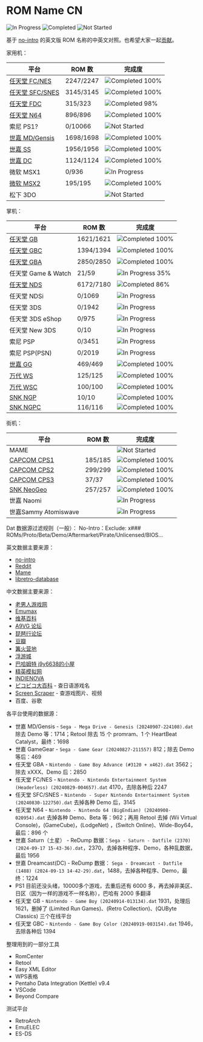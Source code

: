 # ROM Name CN

![In Progress](https://img.shields.io/badge/In%20Progress-16-yellow)
![Completed](https://img.shields.io/badge/Completed-13-brightgreen)
![Not Started](https://img.shields.io/badge/Not%20Started-9-red)

基于 [no-intro](https://datomatic.no-intro.org/) 的英文版 ROM 名称的中英文对照。也希望大家一起[贡献](./CONTRIBUTING.md)。

家用机：

平台 | ROM 数 | 完成度
---|---|---
[任天堂 FC/NES](./Nintendo%20-%20Nintendo%20Entertainment%20System.csv) | 2247/2247 | ![Completed 100%][Completed 100]
[任天堂 SFC/SNES](./Nintendo%20-%20Super%20Nintendo%20Entertainment%20System.csv) | 3145/3145 | ![Completed 100%][Completed 100]
[任天堂 FDC](./Nintendo%20-%20Family%20Computer%20Disk%20System.csv) | 315/323 | ![Completed 98%](https://img.shields.io/badge/Completed-98%25-green)
[任天堂 N64](./Nintendo%20-%20Nintendo%2064.csv) | 896/896 | ![Completed 100%][Completed 100]
索尼 PS1? | 0/10066 | ![Not Started][Not Started]
[世嘉 MD/Gensis](./Sega%20-%20Mega%20Drive%20-%20Genesis.csv) | 1698/1698 | ![Completed 100%][Completed 100]
[世嘉 SS](./Sega%20-%20Saturn.csv) | 1956/1956 | ![Completed 100%][Completed 100]
[世嘉 DC](./Sega%20-%20Dreamcast.csv) | 1124/1124 | ![Completed 100%][Completed 100]
微软 MSX1 | 0/936 | ![In Progress][In Progress]
[微软 MSX2](./Microsoft%20-%20MSX2.csv) | 195/195 | ![Completed 100%][Completed 100]
松下 3DO | | ![Not Started][Not Started]

<!-- 
索尼 PS2* | 0/10835 | ![Not Started][Not Started]
世嘉 SEGA32x* | 0/206 | ![In Progress][In Progress]
世嘉 SEGA CD* | | ![Not Started][Not Started]
SNK NEO CD | | ![Not Started][Not Started]
PICO-8、ONS、PortMaster
 -->

掌机：

平台 | ROM 数 | 完成度
---|---|---
[任天堂 GB](./Nintendo%20-%20Game%20Boy.csv) | 1621/1621 | ![Completed 100%][Completed 100]
[任天堂 GBC](./Nintendo%20-%20Game%20Boy%20Color.csv) | 1394/1394 | ![Completed 100%][Completed 100]
[任天堂 GBA](./Nintendo%20-%20Game%20Boy%20Advance.csv) | 2850/2850 | ![Completed 100%][Completed 100]
任天堂 Game & Watch | 21/59 | ![In Progress 35%](https://img.shields.io/badge/In%20Progress-35%25-yellowgreen)
[任天堂 NDS](./Nintendo%20-%20Nintendo%20DS.csv) | 6172/7180 | ![Completed 86%](https://img.shields.io/badge/Completed-86%25-green)
任天堂 NDSi | 0/1069 | ![In Progress][In Progress]
任天堂 3DS | 0/1942 | ![In Progress][In Progress]
任天堂 3DS eShop | 0/975 | ![In Progress][In Progress]
任天堂 New 3DS | 0/10 | ![In Progress][In Progress]
索尼 PSP | 0/3451 | ![In Progress][In Progress]
索尼 PSP(PSN) | 0/2019 | ![In Progress][In Progress]
[世嘉 GG](./Sega%20-%20Game%20Gear.csv) | 469/469 | ![Completed 100%][Completed 100]
[万代 WS](./Bandai%20-%20WonderSwan.csv) | 125/125 | ![Completed 100%][Completed 100]
[万代 WSC](./Bandai%20-%20WonderSwan%20Color.csv) | 100/100 | ![Completed 100%][Completed 100]
[SNK NGP](./SNK%20-%20Neo%20Geo%20Pocket.csv) | 10/10 | ![Completed 100%][Completed 100]
[SNK NGPC](./SNK%20-%20Neo%20Geo%20Pocket%20Color.csv) | 116/116 | ![Completed 100%][Completed 100]

街机：

平台 | ROM 数 | 完成度
---|---|---
MAME | | ![Not Started][Not Started]
[CAPCOM CPS1](./Arcade%20-%20CPS1.csv) | 185/185 | ![Completed 100%][Completed 100]
[CAPCOM CPS2](./Arcade%20-%20CPS2.csv) | 299/299 | ![Completed 100%][Completed 100]
[CAPCOM CPS3](./Arcade%20-%20CPS3.csv) | 37/37 | ![Completed 100%][Completed 100]
[SNK NeoGeo](./Arcade%20-%20NEOGEO.csv) | 257/257 | ![Completed 100%][Completed 100]
世嘉 Naomi | | ![In Progress][In Progress]
世嘉Sammy Atomiswave | | ![In Progress][In Progress]

Dat 数据源过滤规则（一般）：
No-Intro：Exclude: x### ROMs/Proto/Beta/Demo/Aftermarket/Pirate/Unlicensed/BIOS...

英文数据主要来源：

- [no-intro](https://datomatic.no-intro.org/)
- [Reddit](https://www.reddit.com/r/Roms/)
- [Mame](https://github.com/retropie/retropie-setup/wiki/MAME)
- [libretro-database](https://github.com/libretro/libretro-database)

中文数据主要来源：

- [老男人游戏网](https://www.oldmanemu.net/)
- [Emumax](http://www.emumax.com/roms)
- [维基百科](https://zh.wikipedia.org/wiki/%E7%94%B5%E5%AD%90%E6%B8%B8%E6%88%8F)
- [A9VG 论坛](https://bbs.a9vg.com/)
- [琵琶行论坛](https://www.ppxclub.com/)
- [豆瓣](https://www.douban.com/game/explore)
- [篝火营地](https://gouhuo.qq.com/games/library)
- [浮游城](http://bbs.chinaemu.org/read-htm-tid-18465.html)
- [巴哈姆特 j9y6638的小屋](https://home.gamer.com.tw/creationCategory.php?owner=j9y6638&c=435712)
- [精英模拟网](http://emu.jy6d.com/dz/)
- [INDIENOVA](https://ld0.indienova.com/gamedb/platform/saturn/p/1)
- [ピコピコ大百科](https://www.gavas.jp/) - 查日语游戏名
- [Screen Scraper](https://www.screenscraper.fr/) - 查游戏图片、视频
- 百度、谷歌

[In Progress]: https://img.shields.io/badge/In%20Progress-0%25-yellow
[Not Started]: https://img.shields.io/badge/Not%20Started-0%25-red
[Completed 100]: https://img.shields.io/badge/Completed-100%25-brightgreen

各平台使用的数据源：

- 世嘉 MD/Gensis - `Sega - Mega Drive - Genesis (20240907-224108).dat` 除去 Demo 等：1714；Retool 除去 15 个 promram、1 个 HeartBeat Catalyst，最终：1698
- 世嘉 GameGear - `Sega - Game Gear (20240827-211557)` 812；除去 Demo 等后：469
- 任天堂 GBA - `Nintendo - Game Boy Advance (#3120 + x462).dat` 3562；除去 xXXX、Demo 后：2850
- 任天堂 FC/NES - `Nintendo - Nintendo Entertainment System (Headerless) (20240829-004657).dat` 4170，去除各种后 2247
- 任天堂 SFC/SNES - `Nintendo - Super Nintendo Entertainment System (20240830-122750).dat` 去掉各种 Demo 后，3145
- 任天堂 N64 - `Nintendo - Nintendo 64 (BigEndian) (20240908-020954).dat` 去掉各种 Demo、Beta 等：962；再用 Retool 去掉 (Wii Virtual Console)，(GameCube)，(LodgeNet) ，(Switch Online)、Wide-Boy64，最后：896 个
- 世嘉 Saturn（土星） - ReDump 数据：`Sega - Saturn - Datfile (2370) (2024-09-17 15-43-36).dat`，2370，去掉各种程序、Demo，各种乱数据，最后 1956
- 世嘉 Dreamcast(DC) - ReDump 数据： `Sega - Dreamcast - Datfile (1488) (2024-09-13 14-42-29).dat`，1488，去掉各种程序、Demo，最终：1224
- PS1 目前还没头绪，10000多个游戏，去重后还有 6000 多，再去掉非美区、日区（因为一样的游戏不一样名称），巴哈有 2000 多翻译
- 任天堂 GB - `Nintendo - Game Boy (20240914-013134).dat` 1931，处理后 1621，删掉了 (Limited Run Games)、(Retro Collection)、(QUByte Classics) 三个在线平台
- 任天堂 GBC - `Nintendo - Game Boy Color (20240919-003154).dat` 1946，去除各种后 1394

整理用到的一部分工具

- RomCenter
- Retool
- Easy XML Editor
- WPS表格
- Pentaho Data Integration (Kettle) v9.4
- VSCode
- Beyond Compare

测试平台

- RetroArch
- EmuELEC
- ES-DS

